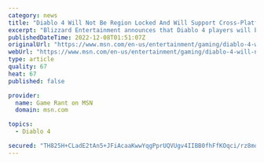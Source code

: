 ```yaml
---
category: news
title: "Diablo 4 Will Not Be Region Locked And Will Support Cross-Platform Play"
excerpt: "Blizzard Entertainment announces that Diablo 4 players will be able to group up together with their friends, no matter their region or console."
publishedDateTime: 2022-12-08T01:51:07Z
originalUrl: "https://www.msn.com/en-us/entertainment/gaming/diablo-4-will-not-be-region-locked-and-will-support-cross-platform-play/ar-AA152GXp"
webUrl: "https://www.msn.com/en-us/entertainment/gaming/diablo-4-will-not-be-region-locked-and-will-support-cross-platform-play/ar-AA152GXp"
type: article
quality: 67
heat: 67
published: false

provider:
  name: Game Rant on MSN
  domain: msn.com

topics:
  - Diablo 4

secured: "TH825H+CLadE2tAn5+JFiAcaaKwwYqgPprUQVUgv4IIBB0fhFfKOqci/rz8mocZkhXGpSxItzI7CGC8G8egcQCKK6KwZ5+tKSPnzZoJuhOgZ6nOZU7PSyQbaCNjUULcmFcL7HJQCeSFronVEUnCjHtYHQ60piPucox2vkpxa5CGXHpQroJ/FkFPopSkUVdpPAoF6BbMzcO1TqAxOCBW7TqyikG/CJgiB6NZIysAylY6VAXyZSKy+A8wyjttiH3SiTF/HqWI5T/ne4cgphhTnDqPub59MaqVxDpFuDqghzy+EVUjOogT3uLvn5LyHXQaLWBOptuQ6HmvoEvZzJzlSycWqtZMGco5yCWjcfUKDODE=;n/aXvBmWLvJ/6Ojgd0VaBw=="
---
```



